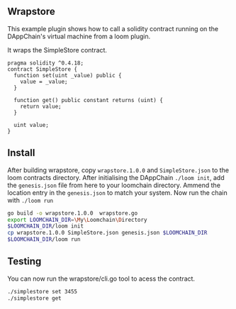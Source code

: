 ## Wrapstore

This example plugin shows how to call a solidity contract running on the DAppChain's virtual machine from a loom plugin.

It wraps the SimpleStore contract.
```solidity
pragma solidity ^0.4.18;
contract SimpleStore {
  function set(uint _value) public {
    value = _value;
  }

  function get() public constant returns (uint) {
    return value;
  }

  uint value;
}
```

## Install
After building wrapstore, copy `wrapstore.1.0.0` and `SimpleStore.json` to the loom contracts directory.
After initialising the DAppChain `./loom init`, add the `genesis.json` file from here to your loomchain directory. 
Ammend the location entry in the `genesis.json` to match your system.
Now run the chain with `./loom run`

```bash
go build -o wrapstore.1.0.0  wrapstore.go
export LOOMCHAIN_DIR=\My\Loomchain\Directory
$LOOMCHAIN_DIR/loom init
cp wrapstore.1.0.0 SimpleStore.json genesis.json $LOOMCHAIN_DIR
$LOOMCHAIN_DIR/loom run
```

## Testing

You can now run the wrapstore/cli.go tool to acess the contract.
```bash
./simplestore set 3455
./simplestore get
```

